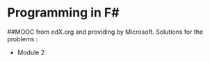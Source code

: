 # Programming in F#
##MOOC from edX.org and providing by Microsoft.
Solutions for the problems :
- Module 2 
